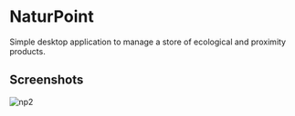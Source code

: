 # NaturPoint

Simple desktop application to manage a store of ecological and proximity products.


## Screenshots

![np2](https://imgur.com/a/OaCMh8Y)

